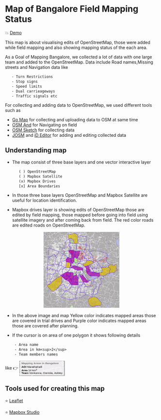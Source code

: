 # Map of Bangalore Field Mapping Status

:boom: [Demo](https://venkanna37.github.io/Drives/)

This map is about visualising edits of OpenStreetMap, those were added while field mapping and also showing mapping status of the each area.

As a Goal of Mapping Bangalore, we collected a lot of data with one large team and added to the OpenStreetMap. Data include Road names,Missing streets and Navigation data like

       - Turn Restrictions
       - Stop signs
       - Speed limits
       - Dual carrieageways
       - Traffic signals etc

For collecting and adding data to OpenStreetMap, we used different tools such as 
- [Go Map](https://wiki.openstreetmap.org/wiki/Go_Map!!) for collecting and uploading data to OSM at same time
- [OSM And](https://osmand.net/) for Navigating on field
- [OSM Sketch](https://osm-sketch.soft112.com/) for collecting data
- [JOSM](https://wiki.openstreetmap.org/wiki/JOSM) and [iD Editor](https://wiki.openstreetmap.org/wiki/ID) for adding and editing collected data

## Understanding map

- The map consist of three base layers and one vector interactive layer

         ( ) OpenStreetMap
         ( ) Mapbox Satellite
         (x) Mapbox Drives
         [x] Area Boundaries

 
- In those three base layers OpenStreetMap and Mapbox Satellite are useful for location identification.

- Mapbox drives layer is showing edits of OpenStreetMap those are edited by field mapping, those mapped before going into field using satellite imagery and after coming back from field. The red color roads are edited roads on OpenStreetMap.

<p align = "center" >
<img width = "250" height = "250" src = "/Screenshots/sc3.png">
</p>

- In the above image and map Yellow color indicates mapped areas those are covered in trial drives and Purple color indicates mapped areas those are covered after planning.

- If the cursor is on area of one polygon it shows following details

       - Area name
       - Area in km<sup>2</sup>
       - Team members names

like :point_right: <img align = "center" width = "150" height = "50" src = "/Screenshots/sc2.png">

## Tools used for creating this map
:star: [Leaflet](http://leafletjs.com)

:star: [Mapbox Studio](https://www.mapbox.com/mapbox-studio/)
